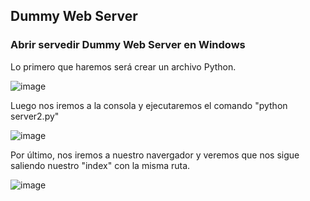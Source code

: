## Dummy Web Server

### Abrir servedir Dummy Web Server en Windows

Lo primero que haremos será crear un archivo Python.

![image](https://github.com/Josex02/SREI-ASIR2/assets/91255971/321dfd49-cf02-4706-a0ba-96b61ce9b5d1)

Luego nos iremos a la consola y ejecutaremos el comando "python server2.py"

![image](https://github.com/Josex02/SREI-ASIR2/assets/91255971/bc0f1025-5709-4947-a515-736ae8dc98ed)

Por último, nos iremos a nuestro navergador y veremos que nos sigue saliendo nuestro "index" con la misma ruta.

![image](https://github.com/Josex02/SREI-ASIR2/assets/91255971/72689d39-e6ef-47df-ba7d-22c771e1e896)
